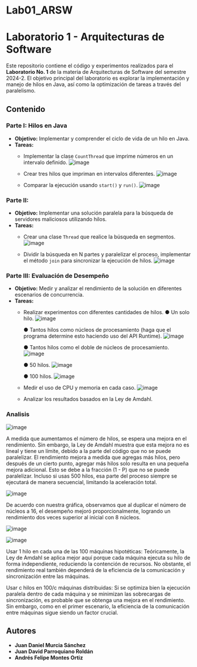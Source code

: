 # Lab01_ARSW

# Laboratorio 1 - Arquitecturas de Software

Este repositorio contiene el código y experimentos realizados para el **Laboratorio No. 1** de la materia de Arquitecturas de Software del semestre 2024-2. El objetivo principal del laboratorio es explorar la implementación y manejo de hilos en Java, así como la optimización de tareas a través del paralelismo.

## Contenido

### Parte I: Hilos en Java
- **Objetivo:** Implementar y comprender el ciclo de vida de un hilo en Java.
- **Tareas:**
  - Implementar la clase `CountThread` que imprime números en un intervalo definido.
  ![image](https://github.com/user-attachments/assets/12e9914e-f9c4-4b18-af33-7a8825b6ae80)

  - Crear tres hilos que impriman en intervalos diferentes.
  ![image](https://github.com/user-attachments/assets/cece802c-1135-4b02-9d46-47e57ef7317b)

  - Comparar la ejecución usando `start()` y `run()`.
  ![image](https://github.com/user-attachments/assets/46214606-195f-47be-8e23-1014b3137780)


### Parte II:
- **Objetivo:** Implementar una solución paralela para la búsqueda de servidores maliciosos utilizando hilos.
- **Tareas:**
  - Crear una clase `Thread` que realice la búsqueda en segmentos.
  ![image](https://github.com/user-attachments/assets/419818a3-af06-41a8-ab59-92df2b81ee0f)

  - Dividir la búsqueda en N partes y paralelizar el proceso, implementar el método `join` para sincronizar la ejecución de hilos.
  ![image](https://github.com/user-attachments/assets/1479f4e5-1477-4c5e-b06f-6a9df080dfbf)


### Parte III: Evaluación de Desempeño
- **Objetivo:** Medir y analizar el rendimiento de la solución en diferentes escenarios de concurrencia.
- **Tareas:**
  - Realizar experimentos con diferentes cantidades de hilos.
    ●	Un solo hilo.
    ![image](https://github.com/user-attachments/assets/051b642b-9b01-407b-ae1b-77e40bd693ad)

    ●	Tantos hilos como núcleos de procesamiento (haga que el programa determine esto haciendo uso del API Runtime).
    ![image](https://github.com/user-attachments/assets/9b2241be-0373-4d82-a95d-a6be292fb266)

    ●	Tantos hilos como el doble de núcleos de procesamiento.
    ![image](https://github.com/user-attachments/assets/8cc0145a-88de-427f-86ce-2fa3a6f805f0)

    ●	50 hilos.
    ![image](https://github.com/user-attachments/assets/ff5f0226-8ec7-4416-b8bf-278bb80fcb84)

    ●	100 hilos.
    ![image](https://github.com/user-attachments/assets/1466ae46-491a-48c1-8c4d-7f658402aef0)

  - Medir el uso de CPU y memoria en cada caso.
    ![image](https://github.com/user-attachments/assets/ec07984d-0bb1-4696-8ddf-cb3bef27480e)

  - Analizar los resultados basados en la Ley de Amdahl.

### Analisis

![image](https://github.com/user-attachments/assets/a8fc8ada-61dd-4b03-8b31-e71ee3dcabe1)

A medida que aumentamos el número de hilos, se  espera una mejora en el rendimiento. Sin embargo, la Ley de Amdahl muestra que esta mejora no es lineal y tiene un límite, debido a la parte del código que no se puede paralelizar.
El rendimiento mejora a medida que agregas más hilos, pero después de un cierto punto, agregar más hilos solo resulta en una pequeña mejora adicional. Esto se debe a la fracción    (1 - P) que no se puede paralelizar. Incluso si usas 500 hilos, esa parte del proceso siempre se ejecutará de manera secuencial, limitando la aceleración total.

![image](https://github.com/user-attachments/assets/8d3db0f6-3843-477b-86ec-216eb6d73e57)

De acuerdo con nuestra gráfica, observamos que al duplicar el número de núcleos a 16, el desempeño mejoró proporcionalmente, logrando un rendimiento dos veces superior al inicial con 8 núcleos.

![image](https://github.com/user-attachments/assets/c1c16012-77dc-46b8-9eeb-f55281a77daa)

![image](https://github.com/user-attachments/assets/dc80a266-4626-4a26-a52a-b725bac7bcf0)

Usar 1 hilo en cada una de las 100 máquinas hipotéticas:
Teóricamente, la Ley de Amdahl se aplica mejor aquí porque cada máquina ejecuta su hilo de forma independiente, reduciendo la contención de recursos. No obstante, el rendimiento real también dependerá de la eficiencia de la comunicación y sincronización entre las máquinas.
 
Usar c hilos en 100/c máquinas distribuidas:
Si se optimiza bien la ejecución paralela dentro de cada máquina y se minimizan las sobrecargas de sincronización, es probable que se obtenga una mejora en el rendimiento. Sin embargo, como en el primer escenario, la eficiencia de la comunicación entre máquinas sigue siendo un factor crucial.

## Autores
- **Juan Daniel Murcia Sánchez**
- **Juan David Parroquiano Roldán**
- **Andrés Felipe Montes Ortiz**


